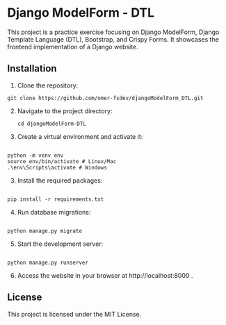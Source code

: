 # Django ModelForm - DTL

This project is a practice exercise focusing on Django ModelForm, Django Template Language (DTL), Bootstrap, and Crispy Forms. It showcases the frontend implementation of a Django website.

## Installation

1. Clone the repository:

```
git clone https://github.com/omer-fsdev/djangoModelForm_DTL.git
```

2. Navigate to the project directory:

   ```
   cd djangoModelForm-DTL
   ```

3. Create a virtual environment and activate it:

```

python -m venv env
source env/bin/activate # Linux/Mac
.\env\Scripts\activate # Windows

```

3. Install the required packages:

```

pip install -r requirements.txt

```

4. Run database migrations:

```

python manage.py migrate

```

5. Start the development server:

```

python manage.py runserver

```

6. Access the website in your browser at http://localhost:8000 .

## License

This project is licensed under the MIT License.
